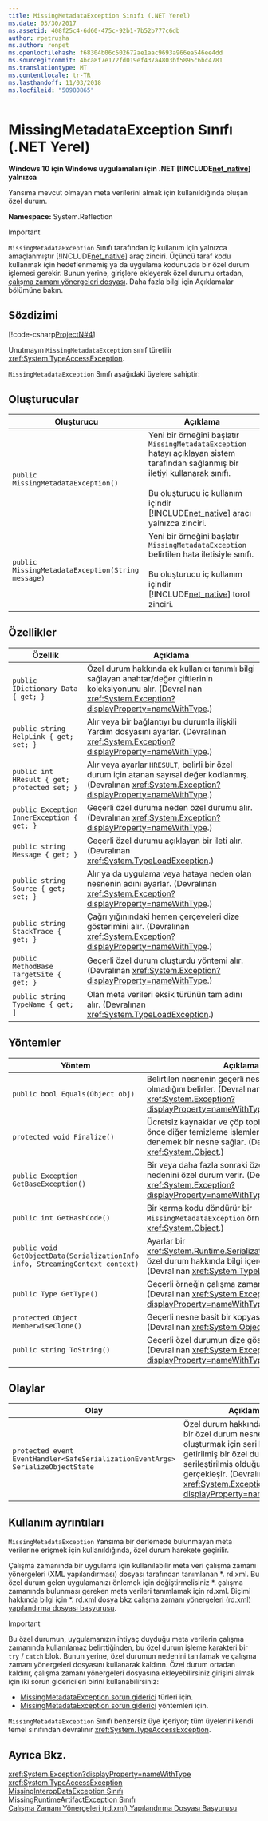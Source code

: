 ```yaml
---
title: MissingMetadataException Sınıfı (.NET Yerel)
ms.date: 03/30/2017
ms.assetid: 408f25c4-6d60-475c-92b1-7b52b777c6db
author: rpetrusha
ms.author: ronpet
ms.openlocfilehash: f68304b06c502672ae1aac9693a966ea546ee4dd
ms.sourcegitcommit: 4bca8f7e172fd019ef437a4803bf5895c6bc4781
ms.translationtype: MT
ms.contentlocale: tr-TR
ms.lasthandoff: 11/03/2018
ms.locfileid: "50980865"
---
```

# <a name="missingmetadataexception-class-net-native"></a>MissingMetadataException Sınıfı (.NET Yerel)
**Windows 10 için Windows uygulamaları için .NET [!INCLUDE[net_native](../../../includes/net-native-md.md)] yalnızca**  
  
 Yansıma mevcut olmayan meta verilerini almak için kullanıldığında oluşan özel durum.  
  
 **Namespace:** System.Reflection  
  
> [!IMPORTANT]
>  `MissingMetadataException` Sınıfı tarafından iç kullanım için yalnızca amaçlanmıştır [!INCLUDE[net_native](../../../includes/net-native-md.md)] araç zinciri. Üçüncü taraf kodu kullanmak için hedeflenmemiş ya da uygulama kodunuzda bir özel durum işlemesi gerekir. Bunun yerine, girişlere ekleyerek özel durumu ortadan, [çalışma zamanı yönergeleri dosyası](../../../docs/framework/net-native/runtime-directives-rd-xml-configuration-file-reference.md). Daha fazla bilgi için Açıklamalar bölümüne bakın.  
  
## <a name="syntax"></a>Sözdizimi  
 [!code-csharp[ProjectN#4](../../../samples/snippets/csharp/VS_Snippets_CLR/projectn/cs/missingmetadataexception_syntax1.cs#4)]  
  
 Unutmayın `MissingMetadataException` sınıf türetilir <xref:System.TypeAccessException>.  
  
 `MissingMetadataException` Sınıfı aşağıdaki üyelere sahiptir:  
  
## <a name="constructors"></a>Oluşturucular  
  
|Oluşturucu|Açıklama|  
|-----------------|-----------------|  
|`public MissingMetadataException()`|Yeni bir örneğini başlatır `MissingMetadataException` hatayı açıklayan sistem tarafından sağlanmış bir iletiyi kullanarak sınıfı.<br /><br /> Bu oluşturucu iç kullanım içindir [!INCLUDE[net_native](../../../includes/net-native-md.md)] aracı yalnızca zinciri.|  
|`public MissingMetadataException(String message)`|Yeni bir örneğini başlatır `MissingMetadataException` belirtilen hata iletisiyle sınıfı.<br /><br /> Bu oluşturucu iç kullanım içindir [!INCLUDE[net_native](../../../includes/net-native-md.md)] torol zinciri.|  
  
## <a name="properties"></a>Özellikler  
  
|Özellik|Açıklama|  
|--------------|-----------------|  
|`public IDictionary Data { get; }`|Özel durum hakkında ek kullanıcı tanımlı bilgi sağlayan anahtar/değer çiftlerinin koleksiyonunu alır. (Devralınan <xref:System.Exception?displayProperty=nameWithType>.)|  
|`public string HelpLink { get; set; }`|Alır veya bir bağlantıyı bu durumla ilişkili Yardım dosyasını ayarlar. (Devralınan <xref:System.Exception?displayProperty=nameWithType>.)|  
|`public int HResult { get; protected set; }`|Alır veya ayarlar `HRESULT`, belirli bir özel durum için atanan sayısal değer kodlanmış. (Devralınan <xref:System.Exception?displayProperty=nameWithType>.)|  
|`public Exception InnerException { get; }`|Geçerli özel duruma neden özel durumu alır. (Devralınan <xref:System.Exception?displayProperty=nameWithType>.)|  
|`public string Message { get; }`|Geçerli özel durumu açıklayan bir ileti alır. (Devralınan <xref:System.TypeLoadException>.)|  
|`public string Source { get; set; }`|Alır ya da uygulama veya hataya neden olan nesnenin adını ayarlar. (Devralınan <xref:System.Exception?displayProperty=nameWithType>.)|  
|`public string StackTrace { get; }`|Çağrı yığınındaki hemen çerçeveleri dize gösterimini alır. (Devralınan <xref:System.Exception?displayProperty=nameWithType>.)|  
|`public MethodBase TargetSite { get; }`|Geçerli özel durum oluşturdu yöntemi alır. (Devralınan <xref:System.Exception?displayProperty=nameWithType>.)|  
|`public string TypeName { get; ]`|Olan meta verileri eksik türünün tam adını alır. (Devralınan <xref:System.TypeLoadException>.)|  
  
## <a name="methods"></a>Yöntemler  
  
|Yöntem|Açıklama|  
|------------|-----------------|  
|`public bool Equals(Object obj)`|Belirtilen nesnenin geçerli nesneyle eşit olup olmadığını belirler.  (Devralınan <xref:System.Exception?displayProperty=nameWithType>.)|  
|`protected void Finalize()`|Ücretsiz kaynaklar ve çöp toplamanın alınmadan önce diğer temizleme işlemleri gerçekleştirmesini denemek bir nesne sağlar. (Devralınan <xref:System.Object>.)|  
|`public Exception GetBaseException()`|Bir veya daha fazla sonraki özel durumların kök nedenini özel durum verir. (Devralınan <xref:System.Exception?displayProperty=nameWithType>.)|  
|`public int GetHashCode()`|Bir karma kodu döndürür bir `MissingMetadataException` örneği.   (Devralınan <xref:System.Object>.)|  
|`public void GetObjectData(SerializationInfo info, StreamingContext context)`|Ayarlar bir <xref:System.Runtime.Serialization.SerializationInfo> özel durum hakkında bilgi içeren nesne.  (Devralınan <xref:System.TypeLoadException>.)|  
|`public Type GetType()`|Geçerli örneğin çalışma zamanı türünü alır. (Devralınan <xref:System.Exception?displayProperty=nameWithType>.)|  
|`protected Object MemberwiseClone()`|Geçerli nesne basit bir kopyasını oluşturur. (Devralınan <xref:System.Object>.)|  
|`public string ToString()`|Geçerli özel durumun dize gösterimini döndürür. (Devralınan <xref:System.Exception?displayProperty=nameWithType>.)|  
  
## <a name="events"></a>Olaylar  
  
|Olay|Açıklama|  
|-----------|-----------------|  
|`protected event EventHandler<SafeSerializationEventArgs> SerializeObjectState`|Özel durum hakkında veri içeren bir özel durum nesnesi oluşturmak için seri hale getirilmiş bir özel durum serileştirilmiş olduğunda gerçekleşir. (Devralınan <xref:System.Exception?displayProperty=nameWithType>.)|  
  
## <a name="usage-details"></a>Kullanım ayrıntıları  
 `MissingMetadataException` Yansıma bir derlemede bulunmayan meta verilerine erişmek için kullanıldığında, özel durum harekete geçirilir.  
  
 Çalışma zamanında bir uygulama için kullanılabilir meta veri çalışma zamanı yönergeleri (XML yapılandırması) dosyası tarafından tanımlanan *. rd.xml. Bu özel durum gelen uygulamanızı önlemek için değiştirmelisiniz \*. çalışma zamanında bulunması gereken meta verileri tanımlamak için rd.xml. Biçimi hakkında bilgi için \*. rd.xml dosya bkz [çalışma zamanı yönergeleri (rd.xml) yapılandırma dosyası başvurusu](../../../docs/framework/net-native/runtime-directives-rd-xml-configuration-file-reference.md).  
  
> [!IMPORTANT]
>  Bu özel durumun, uygulamanızın ihtiyaç duyduğu meta verilerin çalışma zamanında kullanılamaz belirttiğinden, bu özel durum işleme karakteri bir `try` / `catch` blok. Bunun yerine, özel durumun nedenini tanılamak ve çalışma zamanı yönergeleri dosyasını kullanarak kaldırın. Özel durum ortadan kaldırır, çalışma zamanı yönergeleri dosyasına ekleyebilirsiniz girişini almak için iki sorun gidericileri birini kullanabilirsiniz:  
>   
>  -   [MissingMetadataException sorun giderici](https://dotnet.github.io/native/troubleshooter/type.html) türleri için.  
> -   [MissingMetadataException sorun giderici](https://dotnet.github.io/native/troubleshooter/method.html) yöntemleri için.  
  
 `MissingMetadataException` Sınıfı benzersiz üye içeriyor; tüm üyelerini kendi temel sınıfından devralınır <xref:System.TypeAccessException>.  
  
## <a name="see-also"></a>Ayrıca Bkz.  
 <xref:System.Exception?displayProperty=nameWithType>  
 <xref:System.TypeAccessException>  
 [MissingInteropDataException Sınıfı](../../../docs/framework/net-native/missinginteropdataexception-class-net-native.md)  
 [MissingRuntimeArtifactException Sınıfı](../../../docs/framework/net-native/missingruntimeartifactexception-class-net-native.md)  
 [Çalışma Zamanı Yönergeleri (rd.xml) Yapılandırma Dosyası Başvurusu](../../../docs/framework/net-native/runtime-directives-rd-xml-configuration-file-reference.md)
